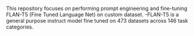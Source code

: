 This repository focuses on performing prompt engineering and fine-tuning FLAN-T5 (Fine Tuned Language Net) on custom dataset.
-FLAN-T5 is a general purpose instruct model fine tuned on 473 datasets across 146 task categories.
